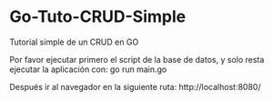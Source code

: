 # Go-Tuto-CRUD-Simple
Tutorial simple de un CRUD en GO

Por favor ejecutar primero el script de la base de datos, y solo resta ejecutar la aplicación con:
  go run main.go

Después ir al navegador en la siguiente ruta: 
  http://localhost:8080/
  
  
